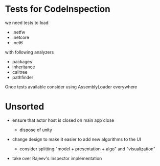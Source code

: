 
# Tests for CodeInspection 

we need tests to load
- .netfw
- .netcore
- .net6

with following analyzers
- packages
- inheritance
- calltree
- pathfinder

Once tests available consider using AssemblyLoader everywhere

# Unsorted

- ensure that actor host is closed on main app close
  - dispose of unity

- change design to make it easier to add new algorithms to the UI
  - consider splitting "model + presentation + algo" and "visualization"

- take over Rajeev's Inspector implementation
